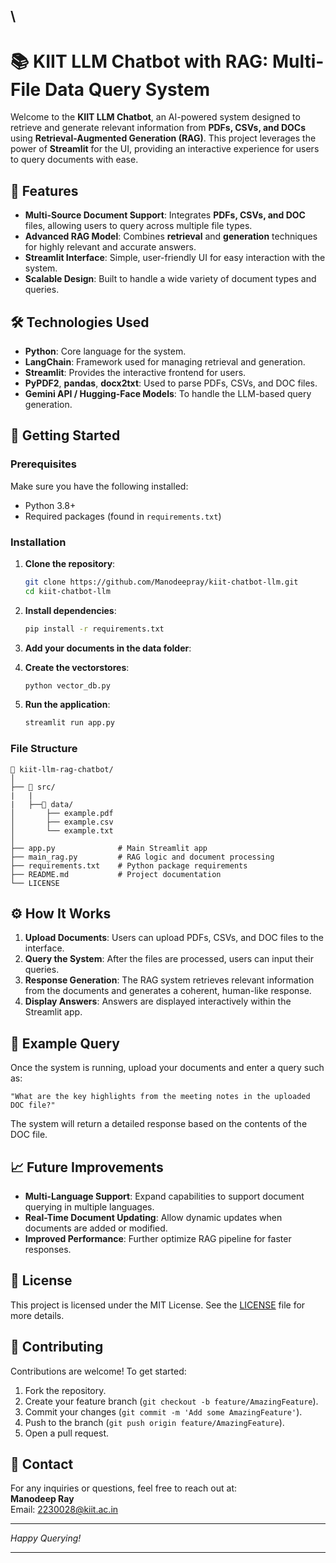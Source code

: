 ## \\

# 📚 KIIT LLM Chatbot with RAG: Multi-File Data Query System

Welcome to the **KIIT LLM Chatbot**, an AI-powered system designed to retrieve and generate relevant information from **PDFs, CSVs, and DOCs** using **Retrieval-Augmented Generation (RAG)**. This project leverages the power of **Streamlit** for the UI, providing an interactive experience for users to query documents with ease.

## 🌟 Features

- **Multi-Source Document Support**: Integrates **PDFs, CSVs, and DOC** files, allowing users to query across multiple file types.
- **Advanced RAG Model**: Combines **retrieval** and **generation** techniques for highly relevant and accurate answers.
- **Streamlit Interface**: Simple, user-friendly UI for easy interaction with the system.
- **Scalable Design**: Built to handle a wide variety of document types and queries.

## 🛠️ Technologies Used

- **Python**: Core language for the system.
- **LangChain**: Framework used for managing retrieval and generation.
- **Streamlit**: Provides the interactive frontend for users.
- **PyPDF2**, **pandas**, **docx2txt**: Used to parse PDFs, CSVs, and DOC files.
- **Gemini API / Hugging-Face Models**: To handle the LLM-based query generation.

## 🚀 Getting Started

### Prerequisites

Make sure you have the following installed:

- Python 3.8+
- Required packages (found in `requirements.txt`)

### Installation

1. **Clone the repository**:

   ```bash
   git clone https://github.com/Manodeepray/kiit-chatbot-llm.git
   cd kiit-chatbot-llm
   ```

2. **Install dependencies**:

   ```bash
   pip install -r requirements.txt
   ```

3. **Add your documents in the data folder**:

4. **Create the vectorstores**:

   ```bash
   python vector_db.py
   ```

5. **Run the application**:

   ```bash
   streamlit run app.py
   ```

### File Structure

```
📂 kiit-llm-rag-chatbot/
│
├── 📁 src/
|   |
|   ├──📁 data/
│       ├── example.pdf
│       ├── example.csv
│       └── example.txt
│
├── app.py              # Main Streamlit app
├── main_rag.py         # RAG logic and document processing
├── requirements.txt    # Python package requirements
├── README.md           # Project documentation
└── LICENSE
```

## ⚙️ How It Works

1. **Upload Documents**: Users can upload PDFs, CSVs, and DOC files to the interface.
2. **Query the System**: After the files are processed, users can input their queries.
3. **Response Generation**: The RAG system retrieves relevant information from the documents and generates a coherent, human-like response.
4. **Display Answers**: Answers are displayed interactively within the Streamlit app.

## 📝 Example Query

Once the system is running, upload your documents and enter a query such as:

```
"What are the key highlights from the meeting notes in the uploaded DOC file?"
```

The system will return a detailed response based on the contents of the DOC file.

## 📈 Future Improvements

- **Multi-Language Support**: Expand capabilities to support document querying in multiple languages.
- **Real-Time Document Updating**: Allow dynamic updates when documents are added or modified.
- **Improved Performance**: Further optimize RAG pipeline for faster responses.

## 📜 License

This project is licensed under the MIT License. See the [LICENSE](./LICENSE) file for more details.

## 🙌 Contributing

Contributions are welcome! To get started:

1. Fork the repository.
2. Create your feature branch (`git checkout -b feature/AmazingFeature`).
3. Commit your changes (`git commit -m 'Add some AmazingFeature'`).
4. Push to the branch (`git push origin feature/AmazingFeature`).
5. Open a pull request.

## 📧 Contact

For any inquiries or questions, feel free to reach out at:  
**Manodeep Ray**  
Email: [2230028@kiit.ac.in](mailto:2230028@kiit.ac.in)

---

_Happy Querying!_

---
